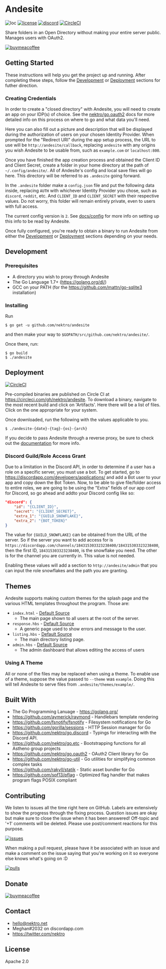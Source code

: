# Andesite
![loc](https://sloc.xyz/github/nektro/andesite)
[![license](https://img.shields.io/github/license/nektro/andesite.svg)](https://github.com/nektro/andesite/blob/master/LICENSE)
[![discord](https://img.shields.io/discord/551971034593755159.svg)](https://discord.gg/P6Y4zQC)
[![CircleCI](https://circleci.com/gh/nektro/andesite.svg?style=svg)](https://circleci.com/gh/nektro/andesite)

Share folders in an Open Directory without making your entire server public. Manages users with OAuth2.

[![buymeacoffee](https://www.buymeacoffee.com/assets/img/custom_images/orange_img.png)](https://www.buymeacoffee.com/nektro)

## Getting Started
These instructions will help you get the project up and running. After completing these steps, follow the [Development](#development) or [Deployment](#deployment) sections for futher direction.

### Creating Credentials
In order to create a "closed directory" with Andesite, you will need to create an app on your IDP(s) of choice. See the [nektro/go.oauth2](https://github.com/nektro/go.oauth2#readme) docs for more detailed info on this process on where to go and what data you'll need.

Here you can also fill out a picture and description that will be displayed during the authorization of users on your chosen Identity Provider. When prompted for the "Redirect URI" during the app setup process, the URL to use will be `http://andesite/callback`, replacing `andesite` with any origins you wish Andesite to be usable from, such as `example.com` or `localhost:800`.

Once you have finished the app creation process and obtained the Client ID and Client Secret, create a folder in your home directory at the path of `~/.config/andesite/`. All of Andesite's config and local save files will go here. This directory will be referred to as `.andesite` going forward.

In the `.andesite` folder make a `config.json` file and put the following data inside, replacing `AUTH` with whichever Identity Provider you chose, such as `discord`, `reddit`, etc. And `CLIENT_ID` and `CLIENT_SECRET` with their respective values. Do not worry, this folder will remain entirely private, even to users with full access.

The current config version is `2`. See [docs/config](./docs/config/) for more info on setting up this info to be read by Andesite.

Once fully configured, you're ready to obtain a binary to run Andesite from either the [Development](#development) or [Deployment](#deployment) sections depending on your needs.

## Development

### Prerequisites
- A directory you wish to proxy through Andesite
- The Go Language 1.7+ (https://golang.org/dl/)
- GCC on your PATH (for the https://github.com/mattn/go-sqlite3 installation)

### Installing
Run
```
$ go get -u github.com/nektro/andesite
```
and then make your way to `$GOPATH/src/github.com/nektro/andesite/`.

Once there, run:
```
$ go build
$ ./andesite
```

## Deployment
[![CircleCI](https://circleci.com/gh/nektro/andesite.svg?style=svg)](https://circleci.com/gh/nektro/andesite)

Pre-compiled binaries are published on Circle CI at https://circleci.com/gh/nektro/andesite. To download a binary, navigate to the most recent build and click on 'Artifacts'. Here there will be a list of files. Click on the one appropriate for your system.

Once downloaded, run the following with the values applicable to you.
```
$ ./andesite-{date}-{tag}-{os}-{arch}
```

If you decide to pass Andesite through a reverse proxy, be sure to check out the [documentation](./docs/deployment/) for more info.

### Discord Guild/Role Access Grant
Due to a limitation in the Discord API, in order to determine if a user has a role on a specific server, you must use a bot. To get started, go to https://discordapp.com/developers/applications/ and add a Bot user to your app and copy down the Bot Token. Now, to be able to give file/folder access to entire roles, we are going to be using the "Extra" fields of our app conf for Discord, so go ahead and addto your Discord config like so:

```json
"discord": {
    "id": "{CLIENT_ID}",
    "secret": "{CLIENT_SECRET}",
    "extra_1": "{GUILD_SNOWFLAKE}",
    "extra_2": "{BOT_TOKEN}"
}
```

The value for `{GUILD_SNOWFLAKE}` can be obtained from the URL of the server. So if the server you want to add access for is `https://discordapp.com/channels/184315303323238400/184315303323238400`, then the first ID, `184315303323238400`, is the snowflake you need. The other is for the channel you are currently in. This value is not needed.

Enabling these values will add a section to `http://andesite/admin` that you can input the role snowflakes and the path you are granting.

## Themes
Andesite supports making custom themes for the splash page and the various HTML templates throughout the program. Those are:
- `index.html` - [Default Source](./www/index.html)
    - The main page shown to all users at the root of the server.
- `response.hbs` - [Default Source](./www/response.hbs)
    - A generic page used to show errors and message to the user.
- `listing.hbs` - [Default Source](./www/listing.hbs)
    - The main directory listing page.
- `admin.hbs` - [Default Source](./www/admin.hbs)
    - The admin dashboard that allows editing the access of users

### Using A Theme
All or none of the files may be replaced when using a theme. To enable use of a theme, suppose the value passed to `--theme` was `example`. Doing this will tell Andesite to serve files from `.andesite/themes/example/`.

## Built With
- The Go Programming Lanuage - https://golang.org/
- https://github.com/aymerick/raymond - Handlebars template rendering
- https://github.com/fsnotify/fsnotify - Filesystem notifications for Go
- https://github.com/gorilla/sessions - HTTP Session manager for Go
- https://github.com/nektro/go.discord - Typings for interacting with the Discord API.
- https://github.com/nektro/go.etc - Bootstrapping functions for all Astheno group projects
- https://github.com/nektro/go.oauth2 - OAuth2 Client library for Go
- https://github.com/nektro/go-util - Go utilities for simplifying common complex tasks
- https://github.com/rakyll/statik - Static asset bundler for Go
- https://github.com/spf13/pflag - Optimized flag handler that makes program flags POSIX compliant

## Contributing
We listen to issues all the time right here on GitHub. Labels are extensively to show the progress through the fixing process. Question issues are okay but make sure to close the issue when it has been answered! Off-topic and '+1' comments will be deleted. Please use post/comment reactions for this purpose.

[![issues](https://img.shields.io/github/issues/nektro/andesite.svg)](https://github.com/nektro/andesite/issues)

When making a pull request, please have it be associated with an issue and make a comment on the issue saying that you're working on it so everyone else knows what's going on :D

[![pulls](https://img.shields.io/github/issues-pr/nektro/andesite.svg)](https://github.com/nektro/andesite/pulls)

## Donate
[![buymeacoffee](https://www.buymeacoffee.com/assets/img/custom_images/orange_img.png)](https://www.buymeacoffee.com/nektro)

## Contact
- hello@nektro.net
- Meghan#2032 on discordapp.com
- https://twitter.com/nektro

## License
Apache 2.0
